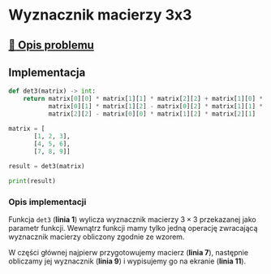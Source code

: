 # Wyznacznik macierzy 3x3

## [:link: Opis problemu](../../../../algorithms/matrix/det3.md)

## Implementacja

```python linenums="1"
def det3(matrix) -> int:
    return matrix[0][0] * matrix[1][1] * matrix[2][2] + matrix[1][0] * matrix[2][1] * matrix[0][2] + matrix[2][0] * \
           matrix[0][1] * matrix[1][2] - matrix[0][2] * matrix[1][1] * matrix[2][0] - matrix[0][1] * matrix[1][0] * \
           matrix[2][2] - matrix[0][0] * matrix[1][2] * matrix[2][1]

matrix = [
       [1, 2, 3], 
       [4, 5, 6], 
       [7, 8, 9]]
       
result = det3(matrix)

print(result)
```

### Opis implementacji

Funkcja `det3` (**linia 1**) wylicza wyznacznik macierzy $3\times3$ przekazanej jako parametr funkcji. Wewnątrz funkcji mamy tylko jedną operację zwracającą wyznacznik macierzy obliczony zgodnie ze wzorem.

W części głównej najpierw przygotowujemy macierz (**linia 7**), następnie obliczamy jej wyznacznik (**linia 9**) i wypisujemy go na ekranie (**linia 11**).
